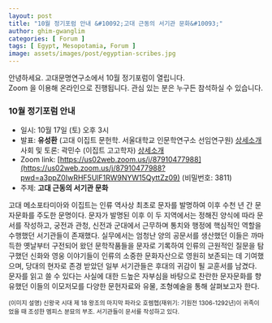 ```yaml
---
layout: post
title: "10월 정기포럼 안내 &#10092;고대 근동의 서기관 문화&#10093;"
author: ghim-gwanglim
categories: [ Forum ]
tags: [ Egypt, Mesopotamia, Forum ]
image: assets/images/post/egyptian-scribes.jpg
---
```



안녕하세요. 고대문명연구소에서 10월 정기포럼이 열립니다.<br> 
Zoom 을 이용해 온라인으로 진행됩니다. 관심 있는 분은 누구든 참석하실 수 있습니다. 

### 10월 정기포럼 안내
- 일시: 10월 17일 (토) 오후 3시
- 발표: __유성환__ (고대 이집트 문헌학. 서울대학교 인문학연구소 선임연구원) [상세소개](/author-yoo)<br>
  사회 및 토론: 곽민수 (이집트 고고학자) [상세소개](/author-kwack)
- Zoom link: [https://us02web.zoom.us/j/87910477988](https://us02web.zoom.us/j/87910477988?pwd=a3ppZ0IwRHF5UlF1RW9NYW15QyttZz09) (비밀번호: 3811)
- 주제: __고대 근동의 서기관 문화__

고대 메소포타미아와 이집트는 인류 역사상 최초로 문자를 발명하여 이후 수천 년 간 문자문화를 주도한 문명이다. 문자가 발명된 이후 이 두 지역에서는 정해진 양식에 따라 문서를 작성하고, 궁전과 관청, 신전과 군대에서 근무하며 통치와 행정에 핵심적인 역할을 수행했던 서기관들이 존재했다. 실무에서는 엄청난 양의 공문서를 생산했던 이들은 까마득한 옛날부터 구전되어 왔던 문학작품들을 문자로 기록하여 인류의 근원적인 질문을 탐구했던 신화와 영웅 이야기들이 인류의 소중한 문화자산으로 영원히 보존되는 데 기여했으며, 당대의 현자로 존경 받았던 일부 서기관들은 후대의 귀감이 될 교훈서를 남겼다. 문자를 읽고 쓸 수 있다는 사실에 대한 드높은 자부심을 바탕으로 찬란한 문자문화를 향유했던 이들의 이모저모를 다양한 문헌자료와 유물, 조형예술을 통해 살펴보고자 한다.

<small>(이미지 설명)
신왕국 시대 제 18 왕조의 마지막 파라오 호렘헵(재위기: 기원전 1306-1292년)이 귀족이었을 때 조성한 멤피스 분묘의 부조. 서기관들이 문서를 작성하고 있다.</small>
